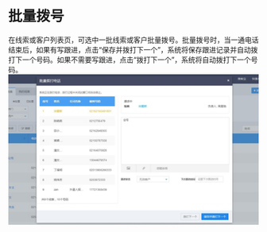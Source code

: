# 批量拨号

在线索或客户列表页，可选中一批线索或客户批量拨号。批量拨号时，当一通电话结束后，如果有写跟进，点击“保存并拨打下一个”，系统将保存跟进记录并自动拨打下一个号码。如果不需要写跟进，点击“拨打下一个”，系统将自动拨打下一个号码。![](/assets/image035.png)

